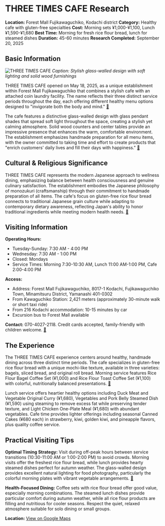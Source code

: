 # THREE TIMES CAFE Research

**Location:** Forest Mall Fujikawaguchiko, Kodachi district
**Category:** Healthy cafe with gluten-free specialties
**Cost:** Morning sets ¥1,000-¥1,100, Lunch ¥1,590-¥1,680
**Best Time:** Morning for fresh rice flour bread, lunch for steamed dishes
**Duration:** 45-60 minutes
**Research Completed:** September 20, 2025

## Basic Information

![THREE TIMES CAFE](https://porta-y.jp/uploads/gourmet/180768/photo/1724305923_1.jpg)
*Caption: Stylish glass-walled design with soft lighting and solid wood furnishings*

THREE TIMES CAFE opened on May 18, 2025, as a unique establishment within Forest Mall Fujikawaguchiko that combines a stylish cafe with an attached coin laundry facility. The name reflects their three distinct service periods throughout the day, each offering different healthy menu options designed to "invigorate both the body and mind." [🔗](https://porta-y.jp/en/180823)

The cafe features a distinctive glass-walled design with glass pendant shades that spread soft light throughout the space, creating a stylish yet calming atmosphere. Solid wood counters and center tables provide an impressive presence that enhances the warm, comfortable environment. The establishment emphasizes handmade preparation for all menu items, with the owner committed to taking time and effort to create products that "enrich customers' daily lives and fill their days with happiness." [🔗](https://www.porta-y.jp/gourmet/180768)

## Cultural & Religious Significance

THREE TIMES CAFE represents the modern Japanese approach to wellness dining, emphasizing balance between health consciousness and genuine culinary satisfaction. The establishment embodies the Japanese philosophy of monozukuri (craftsmanship) through their commitment to handmade preparation of all items. The cafe's focus on gluten-free rice flour bread connects to traditional Japanese grain culture while adapting to contemporary dietary awareness, reflecting Japan's ability to honor traditional ingredients while meeting modern health needs. [🔗](https://porta-y.jp/en/180823)

## Visiting Information

**Operating Hours:**
- Tuesday-Sunday: 7:30 AM - 4:00 PM
- Wednesday: 7:30 AM - 1:00 PM
- Closed: Mondays
- Service Times: Morning 7:30-10:30 AM, Lunch 11:00 AM-1:00 PM, Cafe 2:00-4:00 PM

**Access:**
- Address: Forest Mall Fujikawaguchiko, 8017-1 Kodachi, Fujikawaguchiko Town, Minamitsuru District, Yamanashi 401-0302
- From Kawaguchiko Station: 2,421 meters (approximately 30-minute walk or short taxi ride)
- From 216 Kodachi accommodation: 10-15 minutes by car
- Excursion bus to Forest Mall available

**Contact:** 070-4027-2118. Credit cards accepted, family-friendly with children welcome. [🔗](https://tabelog.com/en/yamanashi/A1903/A190303/19014187/)

## The Experience

The THREE TIMES CAFE experience centers around healthy, handmade dining across three distinct time periods. The cafe specializes in gluten-free rice flour bread with a unique mochi-like texture, available in three varieties: bagels, sliced bread, and original roll bread. Morning service features Rice Flour Bagel Coffee Set (¥1,000) and Rice Flour Toast Coffee Set (¥1,100) with colorful, nutritionally balanced presentations. [🔗](https://www.porta-y.jp/gourmet/180768)

Lunch service offers heartier healthy options including Duck Meat and Vegetable Original Curry (¥1,680), Vegetables and Pork Belly Steamed Dish (¥1,590) using steaming to remove excess fat while preserving tender texture, and Light Chicken One-Plate Meal (¥1,680) with abundant vegetables. Cafe time provides lighter offerings including seasonal Canned Cakes (¥680 each) in strawberry, kiwi, golden kiwi, and pineapple flavors, plus quality coffee service.

## Practical Visiting Tips

**Optimal Timing Strategy:** Visit during off-peak hours between service transitions (10:30-11:00 AM or 1:00-2:00 PM) to avoid crowds. Morning visits offer the freshest rice flour bread, while lunch provides hearty steamed dishes perfect for autumn weather. The glass-walled design provides excellent natural lighting for food photography, particularly the colorful morning plates with vibrant vegetable arrangements. [🔗](https://japantravel.navitime.com/en/area/jp/spot/02301-4300282/)

**Health-Focused Dining:** Coffee sets with rice flour bread offer good value, especially morning combinations. The steamed lunch dishes provide particular comfort during autumn weather, while all rice flour products are filling and nutritious for cooler seasons. Respect the quiet, relaxed atmosphere suitable for solo dining or small groups.

**Location:** [View on Google Maps](https://maps.google.com/maps?q=35.4833,138.6833)